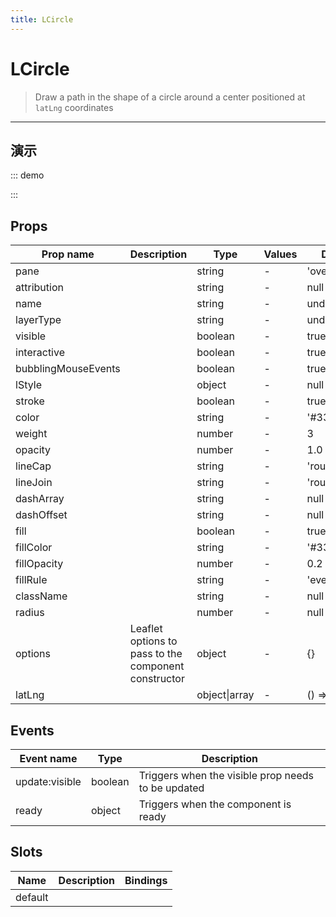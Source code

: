 ```yaml
---
title: LCircle
---
```


# LCircle

> Draw a path in the shape of a circle around a center positioned at `latLng` coordinates

---

## 演示

::: demo
<template>
<l-map style="height: 350px" :zoom="zoom" :center="center">
<l-tile-layer :url="url"></l-tile-layer>
<l-circle
      :lat-lng="circle.center"
      :radius="circle.radius"
      :color="circle.color"
    />
</l-map>
</template>

<script>
import {LMap, LTileLayer, LCircle} from "wgis.leaflet.vue2";


export default {
  components: {
    LMap,
    LTileLayer,
    LCircle
  },
  data () {
    return {
      url: 'https://{s}.tile.openstreetmap.org/{z}/{x}/{y}.png',
      zoom: 8,
      center: [47.313220, -1.319482],
      circle: {
        center: [47.413220, -1.0482],
        radius: 4500,
        color: 'red'
      }
    };
  }
}
</script>

:::

## Props

| Prop name           | Description                                          | Type          | Values | Default       |
| ------------------- | ---------------------------------------------------- | ------------- | ------ | ------------- |
| pane                |                                                      | string        | -      | 'overlayPane' |
| attribution         |                                                      | string        | -      | null          |
| name                |                                                      | string        | -      | undefined     |
| layerType           |                                                      | string        | -      | undefined     |
| visible             |                                                      | boolean       | -      | true          |
| interactive         |                                                      | boolean       | -      | true          |
| bubblingMouseEvents |                                                      | boolean       | -      | true          |
| lStyle              |                                                      | object        | -      | null          |
| stroke              |                                                      | boolean       | -      | true          |
| color               |                                                      | string        | -      | '#3388ff'     |
| weight              |                                                      | number        | -      | 3             |
| opacity             |                                                      | number        | -      | 1.0           |
| lineCap             |                                                      | string        | -      | 'round'       |
| lineJoin            |                                                      | string        | -      | 'round'       |
| dashArray           |                                                      | string        | -      | null          |
| dashOffset          |                                                      | string        | -      | null          |
| fill                |                                                      | boolean       | -      | true          |
| fillColor           |                                                      | string        | -      | '#3388ff'     |
| fillOpacity         |                                                      | number        | -      | 0.2           |
| fillRule            |                                                      | string        | -      | 'evenodd'     |
| className           |                                                      | string        | -      | null          |
| radius              |                                                      | number        | -      | null          |
| options             | Leaflet options to pass to the component constructor | object        | -      | {}            |
| latLng              |                                                      | object\|array | -      | () => [0, 0]  |

## Events

| Event name     | Type    | Description                                        |
| -------------- | ------- | -------------------------------------------------- |
| update:visible | boolean | Triggers when the visible prop needs to be updated |
| ready          | object  | Triggers when the component is ready               |

## Slots

| Name    | Description | Bindings |
| ------- | ----------- | -------- |
| default |             |          |
